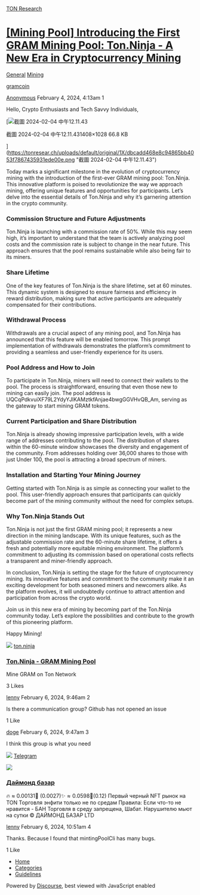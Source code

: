 [TON Research](/)

# [\[Mining Pool\] Introducing the First GRAM Mining Pool: Ton.Ninja - A New Era in Cryptocurrency Mining](/t/mining-pool-introducing-the-first-gram-mining-pool-ton-ninja-a-new-era-in-cryptocurrency-mining/166)

[General](/c/general/mining/47)  [Mining](/c/general/mining/47) 

[gramcoin](https://tonresear.ch/tag/gramcoin)

    

[Anonymous](https://tonresear.ch/u/Anonymous)   February 4, 2024, 4:13am  1

Hello, Crypto Enthusiasts and Tech Savvy Individuals,

[![截圖 2024-02-04 中午12.11.43](https://tonresear.ch/uploads/default/optimized/1X/dbcadd468e8c94865bb4053f7867435931ede00e_2_684x500.png)

截圖 2024-02-04 中午12.11.431408×1028 66.8 KB

](https://tonresear.ch/uploads/default/original/1X/dbcadd468e8c94865bb4053f7867435931ede00e.png "截圖 2024-02-04 中午12.11.43")

Today marks a significant milestone in the evolution of cryptocurrency mining with the introduction of the first-ever GRAM mining pool: Ton.Ninja. This innovative platform is poised to revolutionize the way we approach mining, offering unique features and opportunities for participants. Let’s delve into the essential details of Ton.Ninja and why it’s garnering attention in the crypto community.

### [](#commission-structure-and-future-adjustments-1)Commission Structure and Future Adjustments

Ton.Ninja is launching with a commission rate of 50%. While this may seem high, it’s important to understand that the team is actively analyzing pool costs and the commission rate is subject to change in the near future. This approach ensures that the pool remains sustainable while also being fair to its miners.

### [](#share-lifetime-2)Share Lifetime

One of the key features of Ton.Ninja is the share lifetime, set at 60 minutes. This dynamic system is designed to ensure fairness and efficiency in reward distribution, making sure that active participants are adequately compensated for their contributions.

### [](#withdrawal-process-3)Withdrawal Process

Withdrawals are a crucial aspect of any mining pool, and Ton.Ninja has announced that this feature will be enabled tomorrow. This prompt implementation of withdrawals demonstrates the platform’s commitment to providing a seamless and user-friendly experience for its users.

### [](#pool-address-and-how-to-join-4)Pool Address and How to Join

To participate in Ton.Ninja, miners will need to connect their wallets to the pool. The process is straightforward, ensuring that even those new to mining can easily join. The pool address is UQCqPdkvuiXF79L2YdyYJlKAMztkfAnjae4bwgGGVHvQB\_Am, serving as the gateway to start mining GRAM tokens.

### [](#current-participation-and-share-distribution-5)Current Participation and Share Distribution

Ton.Ninja is already showing impressive participation levels, with a wide range of addresses contributing to the pool. The distribution of shares within the 60-minute window showcases the diversity and engagement of the community. From addresses holding over 36,000 shares to those with just Under 100, the pool is attracting a broad spectrum of miners.

### [](#installation-and-starting-your-mining-journey-6)Installation and Starting Your Mining Journey

Getting started with Ton.Ninja is as simple as connecting your wallet to the pool. This user-friendly approach ensures that participants can quickly become part of the mining community without the need for complex setups.

### [](#why-tonninja-stands-out-7)Why Ton.Ninja Stands Out

Ton.Ninja is not just the first GRAM mining pool; it represents a new direction in the mining landscape. With its unique features, such as the adjustable commission rate and the 60-minute share lifetime, it offers a fresh and potentially more equitable mining environment. The platform’s commitment to adjusting its commission based on operational costs reflects a transparent and miner-friendly approach.

In conclusion, Ton.Ninja is setting the stage for the future of cryptocurrency mining. Its innovative features and commitment to the community make it an exciting development for both seasoned miners and newcomers alike. As the platform evolves, it will undoubtedly continue to attract attention and participation from across the crypto world.

Join us in this new era of mining by becoming part of the Ton.Ninja community today. Let’s explore the possibilities and contribute to the growth of this pioneering platform.

Happy Mining!

![](https://ton.ninja/logo.svg) [ton.ninja](https://ton.ninja/)

### [Ton.Ninja - GRAM Mining Pool](https://ton.ninja/)

Mine GRAM on Ton Network

  3 Likes

[lenny](https://tonresear.ch/u/lenny) February 6, 2024, 9:46am  2

Is there a communication group? Github has not opened an issue

  1 Like

[doge](https://tonresear.ch/u/doge) February 6, 2024, 9:47am  3

I think this group is what you need

![](https://telegram.org/img/website_icon.svg?4) [Telegram](https://t.me/blckbazars)

![](https://tonresear.ch/uploads/default/original/1X/5fb681769db125f37c007f6b34ebdac9f462bff0.jpeg)

### [Даймонд базар](https://t.me/blckbazars)

🔥 ≈ 0.00131💎 (0.0027$) ✨ ≈ 0.0598💎 (0.12$) Первый черный NFT рынок на TON Торговля энфити только не по средам Правила: Если что-то не нравится - БАН Торговля в среду запрещена, Шабат. Нарушителю мьют на сутки © ДАЙМОНД БАЗАР LTD

 

[lenny](https://tonresear.ch/u/lenny) February 6, 2024, 10:51am  4

Thanks. Because I found that mintingPoolCli has many bugs.

  1 Like

*   [Home](/)
*   [Categories](/categories)
*   [Guidelines](/guidelines)

Powered by [Discourse](https://www.discourse.org), best viewed with JavaScript enabled